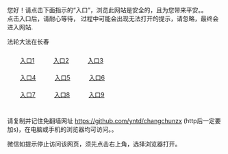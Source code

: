 您好！请点击下面指示的“入口”，浏览此网站是安全的，且为您带来平安。。 <br/>
点击入口后，请耐心等待， 过程中可能会出现无法打开的提示，请忽略，最终会进入网站. </br>

法轮大法在长春<br/>
<div style="padding:10px"><a style="margin:20px" target="_blank" href="https://d4qib6jmcw4u9.cloudfront.net/2Qpsp?juqnzrq" id="ccLink1" rel="nofollow">入口1</a> <a target="_blank" style="margin:20px" href="https://d1cmsjvn01fk2w.cloudfront.net/2Qpsp?gzhevyzn" id="ccLink2" rel="nofollow">入口2</a> <a style="margin:20px" target="_blank" href="https://d3uoku2be5m9wj.cloudfront.net/2Qpsp?xjwmle" id="ccLink3" rel="nofollow">入口3</a></div>

<div style="padding:10px" ><a style="margin:20px" target="_blank" href="https://d4qib6jmcw4u9.cloudfront.net/2Qpsp?juqnzrq" id="ccLink4" rel="nofollow">入口4</a> <a style="margin:20px" href="https://d1cmsjvn01fk2w.cloudfront.net/2Qpsp?gzhevyzn" target="_blank" id="ccLink5" rel="nofollow">入口5</a> <a style="margin:20px" href="https://d3uoku2be5m9wj.cloudfront.net/2Qpsp?xjwmle" target="_blank" id="ccLink6" rel="nofollow">入口6</a></div>

<div style="padding:10px"><a style="margin:20px" target="_blank" href="https://d4qib6jmcw4u9.cloudfront.net/2Qpsp?juqnzrq" id="ccLink7" rel="nofollow">入口7</a> <a style="margin:20px" href="https://d1cmsjvn01fk2w.cloudfront.net/2Qpsp?gzhevyzn" target="_blank" id="ccLink8" rel="nofollow">入口8</a> <a style="margin:20px" target="_blank" href="https://d3uoku2be5m9wj.cloudfront.net/2Qpsp?xjwmle" id="ccLink9" rel="nofollow">入口9</a></div>

<br/>



请复制并记住免翻墙网址 https://github.com/yntd/changchunzx (http后一定要加s)，在电脑或手机的浏览器均可访问。。<br/>

微信如提示停止访问该网页，须先点击右上角，选择浏览器打开。
